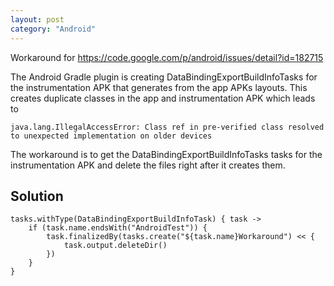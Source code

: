 ```yaml
---
layout: post
category: "Android"
---
```



Workaround for https://code.google.com/p/android/issues/detail?id=182715

The Android Gradle plugin is creating DataBindingExportBuildInfoTasks for the instrumentation APK that generates from the app APKs layouts. This creates duplicate classes in the app and instrumentation APK which leads to
 
 
`java.lang.IllegalAccessError: Class ref in pre-verified class resolved to unexpected implementation on older devices`
 
The workaround is to get the DataBindingExportBuildInfoTasks tasks for the instrumentation APK and delete the files right after it creates them.

## Solution

```
tasks.withType(DataBindingExportBuildInfoTask) { task ->
    if (task.name.endsWith("AndroidTest")) {
        task.finalizedBy(tasks.create("${task.name}Workaround") << {
            task.output.deleteDir()
        })
    }
}
```
